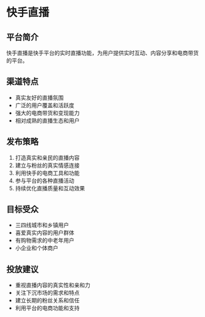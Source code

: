 # 快手直播

## 平台简介
快手直播是快手平台的实时直播功能，为用户提供实时互动、内容分享和电商带货的平台。

## 渠道特点
- 真实友好的直播氛围
- 广泛的用户覆盖和活跃度
- 强大的电商带货和变现能力
- 相对成熟的直播生态和用户

## 发布策略
1. 打造真实和亲民的直播内容
2. 建立与粉丝的真实情感连接
3. 利用快手的电商工具和功能
4. 参与平台的各种直播活动
5. 持续优化直播质量和互动效果

## 目标受众
- 三四线城市和乡镇用户
- 喜爱真实内容的用户群体
- 有购物需求的中老年用户
- 小企业和个体商户

## 投放建议
- 重视直播内容的真实性和亲和力
- 关注下沉市场的需求和特点
- 建立长期的粉丝关系和信任
- 利用平台的电商功能和支持